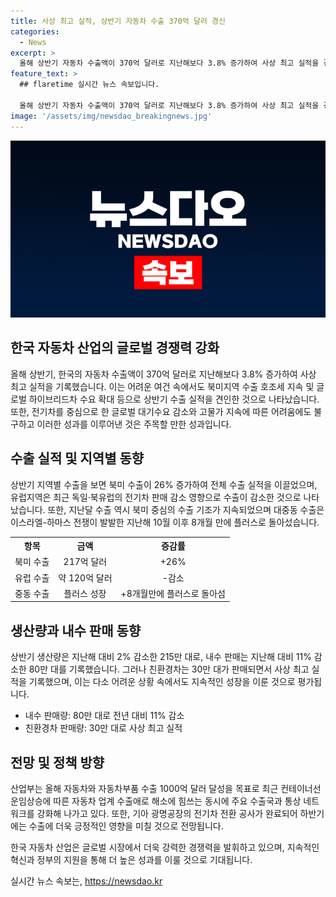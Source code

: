 ```yaml
---
title: 사상 최고 실적, 상반기 자동차 수출 370억 달러 경신
categories:
  - News
excerpt: >
  올해 상반기 자동차 수출액이 370억 달러로 지난해보다 3.8% 증가하여 사상 최고 실적을 경신했다. 전기차를 중심으로 한 글로벌 대기수요 감소와 고물가 지속에도 불구하고 북미지역 수출 호조세 지속과 핵심 공장의 가동으로 성과를 거뒀다. 이러한 어려운 여건에서도 상반기 수출 실적을 견인한 것으로 파악되며, 하반기에는 기아 광명공장의 활력을 기대하는 전망이다. 또한, 친환경차는 30만 대가 판매되며 사상 최고 실적을 달성했으며, 산업통상자원부는 자동차와 자동차부품 수출 1000억 달러 달성을 목표로 최근 산업 활성화를 위한 노력을 기울이고 있다.
feature_text: >
  ## flaretime 실시간 뉴스 속보입니다.

  올해 상반기 자동차 수출액이 370억 달러로 지난해보다 3.8% 증가하여 사상 최고 실적을 경신했다. 전기차를 중심으로 한 글로벌 대기수요 감소와 고물가 지속에도 불구하고 북미지역 수출 호조세 지속과 핵심 공장의 가동으로 성과를 거뒀다. 이러한 어려운 여건에서도 상반기 수출 실적을 견인한 것으로 파악되며, 하반기에는 기아 광명공장의 활력을 기대하는 전망이다. 또한, 친환경차는 30만 대가 판매되며 사상 최고 실적을 달성했으며, 산업통상자원부는 자동차와 자동차부품 수출 1000억 달러 달성을 목표로 최근 산업 활성화를 위한 노력을 기울이고 있다.
image: '/assets/img/newsdao_breakingnews.jpg'
---
```


<p><img src="/assets/img/newsdao_breakingnews.jpg" alt="flaretime 속보" /></p>

<h2 data-ke-size="size26">한국 자동차 산업의 글로벌 경쟁력 강화</h2>

<p data-ke-size="size16">올해 상반기, 한국의 자동차 수출액이 370억 달러로 지난해보다 3.8% 증가하여 사상 최고 실적을 기록했습니다. 이는 어려운 여건 속에서도 북미지역 수출 호조세 지속 및 글로벌 하이브리드차 수요 확대 등으로 상반기 수출 실적을 견인한 것으로 나타났습니다. 또한, 전기차를 중심으로 한 글로벌 대기수요 감소와 고물가 지속에 따른 어려움에도 불구하고 이러한 성과를 이루어낸 것은 주목할 만한 성과입니다.</p>

<h2 data-ke-size="size26">수출 실적 및 지역별 동향</h2>

<p data-ke-size="size16">상반기 지역별 수출을 보면 북미 수출이 26% 증가하여 전체 수출 실적을 이끌었으며, 유럽지역은 최근 독일·북유럽의 전기차 판매 감소 영향으로 수출이 감소한 것으로 나타났습니다. 또한, 지난달 수출 역시 북미 중심의 수출 기조가 지속되었으며 대중동 수출은 이스라엘-하마스 전쟁이 발발한 지난해 10월 이후 8개월 만에 플러스로 돌아섰습니다.</p>

<table>
    <tr>
        <th style="text-align: center;">항목</th>
        <th style="text-align: center;">금액</th>
        <th style="text-align: center;">증감률</th>
    </tr>
    <tr>
        <td style="text-align: center;">북미 수출</td>
        <td style="text-align: center;">217억 달러</td>
        <td style="text-align: center;">+26%</td>
    </tr>
    <tr>
        <td style="text-align: center;">유럽 수출</td>
        <td style="text-align: center;">약 120억 달러</td>
        <td style="text-align: center;">-감소</td>
    </tr>
    <tr>
        <td style="text-align: center;">중동 수출</td>
        <td style="text-align: center;">플러스 성장</td>
        <td style="text-align: center;">+8개월만에 플러스로 돌아섬</td>
    </tr>
</table>

<h2 data-ke-size="size26">생산량과 내수 판매 동향</h2>

<p data-ke-size="size16">상반기 생산량은 지난해 대비 2% 감소한 215만 대로, 내수 판매는 지난해 대비 11% 감소한 80만 대를 기록했습니다. 그러나 친환경차는 30만 대가 판매되면서 사상 최고 실적을 기록했으며, 이는 다소 어려운 상황 속에서도 지속적인 성장을 이룬 것으로 평가됩니다.</p>

<ul>
    <li>내수 판매량: 80만 대로 전년 대비 11% 감소</li>
    <li>친환경차 판매량: 30만 대로 사상 최고 실적</li>
</ul>

<h2 data-ke-size="size26">전망 및 정책 방향</h2>

<p data-ke-size="size16">산업부는 올해 자동차와 자동차부품 수출 1000억 달러 달성을 목표로 최근 컨테이너선 운임상승에 따른 자동차 업계 수출애로 해소에 힘쓰는 동시에 주요 수출국과 통상 네트워크를 강화해 나가고 있다. 또한, 기아 광명공장의 전기차 전환 공사가 완료되어 하반기에는 수출에 더욱 긍정적인 영향을 미칠 것으로 전망됩니다.</p>

<p data-ke-size="size16">한국 자동차 산업은 글로벌 시장에서 더욱 강력한 경쟁력을 발휘하고 있으며, 지속적인 혁신과 정부의 지원을 통해 더 높은 성과를 이룰 것으로 기대됩니다.</p>
실시간 뉴스 속보는, <a href="https://newsdao.kr" rel="dofollow">https://newsdao.kr</a>


